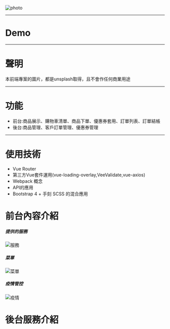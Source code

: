 ![photo](https://img.onl/fikbZI)
<hr>
<h1>Demo</h1>

<hr>
<h1>聲明</h1>
<p>本前端專案的圖片，都是unsplash取得，且不會作任何商業用途</p>
<hr>
<h1>功能</h1>
<ul>
  <li>前台:商品展示、購物車清單、商品下單、優惠券套用、訂單列表、訂單結帳</li>
  <li>後台:商品管理、客戶訂單管理、優惠券管理</li>
</ul>
<hr>
<h1>使用技術</h1>
<ul>
  <li>Vue Router</li>
  <li>第三方Vue套件運用(vue-loading-overlay,VeeValidate,vue-axios)</li>
  <li>Webpack 概念</li>
  <li>API的應用</li>
  <li>Bootstrap 4 + 手刻 SCSS 的混合應用</li>
</ul>
<h1>前台內容介紹</h1>
<h5>提供的服務</h5>

![服務](https://img.onl/8tykeh)
<h5>菜單</h5>

![菜單](https://img.onl/dB6EGa)
<h5>疫情管控</h5>

![疫情](https://img.onl/JMNrMr)
<h1>後台服務介紹</h1>

